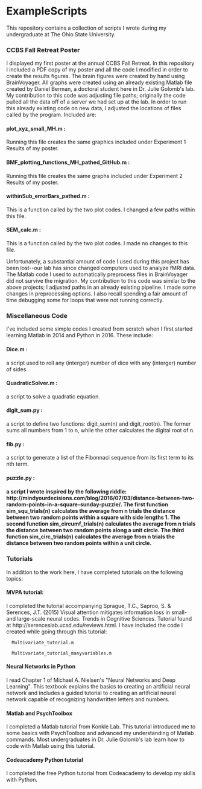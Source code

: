 # ExampleScripts
This repository contains a collection of scripts I wrote during my undergraduate at The Ohio State University.

<h3> CCBS Fall Retreat Poster </h3>
I displayed my first poster at the annual CCBS Fall Retreat. In this repository I included a PDF copy of my poster and all the code I modified in order to create the results figures. The brain figures were created by hand using BrainVoyager. All graphs were created using an already existing Matlab file created by Daniel Berman, a doctoral student here in Dr. Julie Golomb's lab. My contribution to this code was adjusting file paths; originally the code pulled all the data off of a server we had set up at the lab. In order to run this already existing code on new data, I adjusted the locations of files called by the program. Included are:

   <h4>plot_xyz_small_MH.m : </h4>
   Running this file creates the same graphics included under Experiment 1 Results of my poster. 

   <h4>BMF_plotting_functions_MH_pathed_GitHub.m : </h4>
   Running this file creates the same graphs included under Experiment 2 Results of my poster. 

   <h4>withinSub_errorBars_pathed.m : </h4>
   This is a function called by the two plot codes. I changed a few paths within this file. 

   <h4>SEM_calc.m : </h4>
   This is a function called by the two plot codes. I made no changes to this file. 

Unfortunately, a substantial amount of code I used during this project has been lost--our lab has since changed computers used to analyze fMRI data. The Matlab code I used to automatically preprocess files in BrainVoyager did not survive the migration. My contribution to this code was similar to the above projects; I adjusted paths in an already existing pipeline. I made some changes in preprocessing options. I also recall spending a fair amount of time debugging some for loops that were not running correctly. 

<h3>Miscellaneous Code</h3> 
I've included some simple codes I created from scratch when I first started learning Matlab in 2014 and Python in 2016. These include: 

   <h4>Dice.m : </h4>
   a script used to roll any (interger) number of dice with any (interger) number of sides. 

   <h4>QuadraticSolver.m : </h4>
   a script to solve a quadratic equation. 

   <h4>digit_sum.py : </h4>
   a script to define two functions: digit_sum(n) and digit_root(n). The former sums all numbers from 1 to n, while the other calculates the digital root of n. 

   <h4>fib.py : </h4>
   a script to generate a list of the Fibonnaci sequence from its first term to its nth term. 

   <h4>puzzle.py : <h4>
   a script I wrote inspired by the following riddle: http://mindyourdecisions.com/blog/2016/07/03/distance-between-two-random-points-in-a-square-sunday-puzzle/. The first function sim_squ_trials(n) calculates the average from n trials the distance between two random points within a square with side lengths 1. The second function sim_circumf_trials(n) calculates the average from n trials the distance between two random points along a unit circle. The third function sim_circ_trials(n) calculates the average from n trials the distance between two random points within a unit circle. 

<h3> Tutorials </h3>

In addition to the work here, I have completed tutorials on the following topics:
   
   <h4>MVPA tutorial:  </h4>
   I completed the tutorial accompanying Sprague, T.C., Saproo, S. & Serences, J.T. (2015) Visual attention mitigates information loss in small- and large-scale neural codes. Trends in Cognitive Sciences. Tutorial found at http://serenceslab.ucsd.edu/reviews.html. I have included the code I created while going through this tutorial:
      
      Multivariate_tutorial.m
      
      Multivariate_tutorial_manyvariables.m
   
   <h4>Neural Networks in Python </h4>
   I read Chapter 1 of Michael A. Nielsen's "Neural Networks and Deep Learning". This textbook explains the basics to creating an artificial neural network and includes a guided tutorial to creating an artificial neural network capable of recognizing handwritten letters and numbers. 
   
   <h4> Matlab and PsychToolbox </h4>
   I completed a Matlab tutorial from Konkle Lab. This tutorial introduced me to some basics with PsychToolbox and advanced my understanding of Matlab commands. Most undergraduates in Dr. Julie Golomb's lab learn how to code with Matlab using this tutorial. 
   
   <h4> Codeacademy Python tutorial </h4>
   I completed the free Python tutorial from Codeacademy to develop my skills with Python.  
